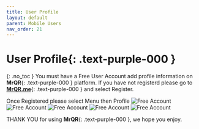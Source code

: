 ```yaml
---
title: User Profile
layout: default
parent: Mobile Users
nav_order: 21
---
```

<html>
<head>
<style>
.button {
  padding: 5px 12px;
  text-align: center;
  text-decoration: none;
  display: inline-block;
  font-size: 12px;
  margin: 4px 2px;
  cursor: pointer; }
.button1 {background-color: #000000;} /* Black */
.button2 {background-color: white;}
.button3 {background-color: red;}
.button4 {background-color: #4338CA;} /* MrQR Purple */
.button5 {background-color: white;}
.button1 {color: white;}
.button2 {color: black;}
.button3 {color: white;}
.button4 {color: white;}
.button5 {color: black;}
.button1 {border: none;}
.button2 {border: 1px solid grey}
.button3 {border: none;}
.button4 {border: none;}
.button5 {border: 1px;}  /* MrQR Purple */
.button5 {border-color: #4338CA;}  /* MrQR Purple */ 
.button1 {border-radius: 5px;}
.button2 {border-radius: 5px;}
.button3 {border-radius: 12px;}
.button4 {border-radius: 12px;}
.button5 {border-radius: 12px;}
  
</style>
</head>
</html>

# **User Profile**{: .text-purple-000 }
{: .no_toc }
You must have a Free User Account add profile information on **MrQR**{: .text-purple-000 } platform.
If you have not registerd please go to **[MrQR.me](https://mrqr.me/)**{: .text-purple-000 } and select Register.

Once Registered please select Menu then Profile
![Free Account](/update/Images/Profile-01.png "Profile")
![Free Account](/update/Images/Profile-02.png "Profile")
![Free Account](/update/Images/Profile-03.png "Profile")
![Free Account](/update/Images/Profile-04.png "Profile")
![Free Account](/update/Images/Profile-05.png "Profile")

THANK YOU for using **MrQR**{: .text-purple-000 }, we hope you enjoy.

